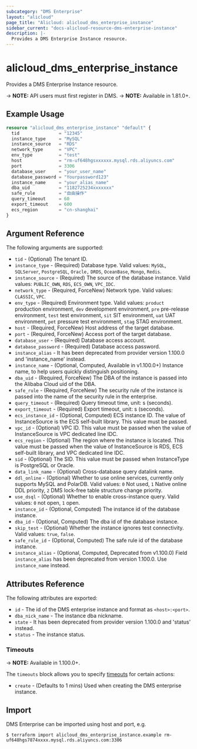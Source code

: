 ```yaml
---
subcategory: "DMS Enterprise"
layout: "alicloud"
page_title: "Alicloud: alicloud_dms_enterprise_instance"
sidebar_current: "docs-alicloud-resource-dms-enterprise-instance"
description: |-
  Provides a DMS Enterprise Instance resource.
---
```


# alicloud\_dms\_enterprise\_instance

Provides a DMS Enterprise Instance resource.

-> **NOTE:** API users must first register in DMS.
-> **NOTE:** Available in 1.81.0+.

## Example Usage

```terraform
resource "alicloud_dms_enterprise_instance" "default" {
  tid               = "12345"
  instance_type     = "MySQL"
  instance_source   = "RDS"
  network_type      = "VPC"
  env_type          = "test"
  host              = "rm-uf648hgsxxxxxx.mysql.rds.aliyuncs.com"
  port              = 3306
  database_user     = "your_user_name"
  database_password = "Yourpassword123"
  instance_name     = "your_alias_name"
  dba_uid           = "1182725234xxxxxxx"
  safe_rule         = "自由操作"
  query_timeout     = 60
  export_timeout    = 600
  ecs_region        = "cn-shanghai"
}
```
## Argument Reference

The following arguments are supported:

* `tid` - (Optional) The tenant ID. 
* `instance_type` - (Required) Database type. Valid values: `MySQL`, `SQLServer`, `PostgreSQL`, `Oracle,` `DRDS`, `OceanBase`, `Mongo`, `Redis`.
* `instance_source` - (Required) The source of the database instance. Valid values: `PUBLIC_OWN`, `RDS`, `ECS_OWN`, `VPC_IDC`.
* `network_type` - (Required, ForceNew) Network type. Valid values: `CLASSIC`, `VPC`.
* `env_type` - (Required) Environment type. Valid values: `product` production environment, `dev` development environment, `pre` pre-release environment, `test` test environment, `sit` SIT environment, `uat` UAT environment, `pet` pressure test environment, `stag` STAG environment.
* `host` - (Required, ForceNew) Host address of the target database.
* `port` - (Required, ForceNew) Access port of the target database.
* `database_user` - (Required) Database access account.
* `database_password` - (Required) Database access password.
* `instance_alias` - It has been deprecated from provider version 1.100.0 and 'instance_name' instead.
* `instance_name` - (Optional, Computed, Available in v1.100.0+) Instance name, to help users quickly distinguish positioning.
* `dba_uid` - (Required, ForceNew)  The DBA of the instance is passed into the Alibaba Cloud uid of the DBA.
* `safe_rule` - (Required, ForceNew) The security rule of the instance is passed into the name of the security rule in the enterprise.
* `query_timeout` - (Required) Query timeout time, unit: s (seconds).
* `export_timeout` - (Required) Export timeout, unit: s (seconds).
* `ecs_instance_id` - (Optional, Computed) ECS instance ID. The value of InstanceSource is the ECS self-built library. This value must be passed.
* `vpc_id` - (Optional) VPC ID. This value must be passed when the value of InstanceSource is VPC dedicated line IDC.
* `ecs_region` - (Optional) The region where the instance is located. This value must be passed when the value of InstanceSource is RDS, ECS self-built library, and VPC dedicated line IDC.
* `sid` - (Optional) The SID. This value must be passed when InstanceType is PostgreSQL or Oracle.
* `data_link_name` - (Optional) Cross-database query datalink name.
* `ddl_online` - (Optional) Whether to use online services, currently only supports MySQL and PolarDB. Valid values: `0` Not used, `1` Native online DDL priority, `2` DMS lock-free table structure change priority.
* `use_dsql` - (Optional) Whether to enable cross-instance query. Valid values: `0` not open, `1` open.
* `instance_id` - (Optional, Computed) The instance id of the database instance. 
* `dba_id` - (Optional, Computed) The dba id of the database instance.
* `skip_test` - (Optional) Whether the instance ignores test connectivity. Valid values: `true`, `false`.
* `safe_rule_id` - (Optional, Computed) The safe rule id of the database instance.
* `instance_alias` - (Optional, Computed, Deprecated from v1.100.0) Field `instance_alias` has been deprecated from version 1.100.0. Use `instance_name` instead.
                            
## Attributes Reference

The following attributes are exported:

* `id` - The id of the DMS enterprise instance and format as `<host>:<port>`.
* `dba_nick_name` - The instance dba nickname.
* `state` - It has been deprecated from provider version 1.100.0 and 'status' instead.
* `status` - The instance status.

### Timeouts

-> **NOTE:** Available in 1.100.0+.

The `timeouts` block allows you to specify [timeouts](https://www.terraform.io/docs/configuration-0-11/resources.html#timeouts) for certain actions:

* `create` - (Defaults to 1 mins) Used when creating the DMS enterprise instance. 

## Import

DMS Enterprise can be imported using host and port, e.g.

```
$ terraform import alicloud_dms_enterprise_instance.example rm-uf648hgs7874xxxx.mysql.rds.aliyuncs.com:3306
```
